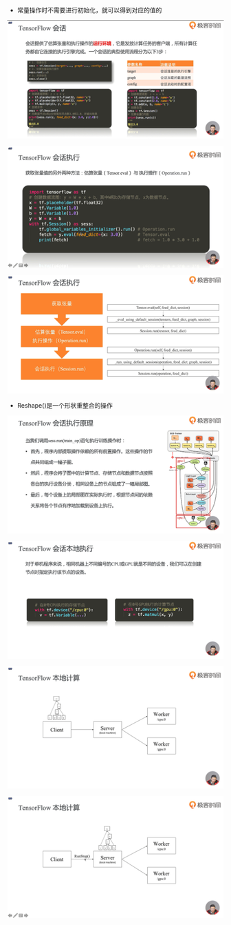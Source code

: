 - 常量操作时不需要进行初始化，就可以得到对应的值的

![1573375600667](assets/1573375600667.png)



![1573376524486](assets/1573376524486.png)

![1573377066149](assets/1573377066149.png)

- Reshape()是一个形状重整合的操作

![1573377393955](assets/1573377393955.png)

![1573377494635](assets/1573377494635.png)

![1573377510220](assets/1573377510220.png)

![1573377541588](assets/1573377541588.png)

